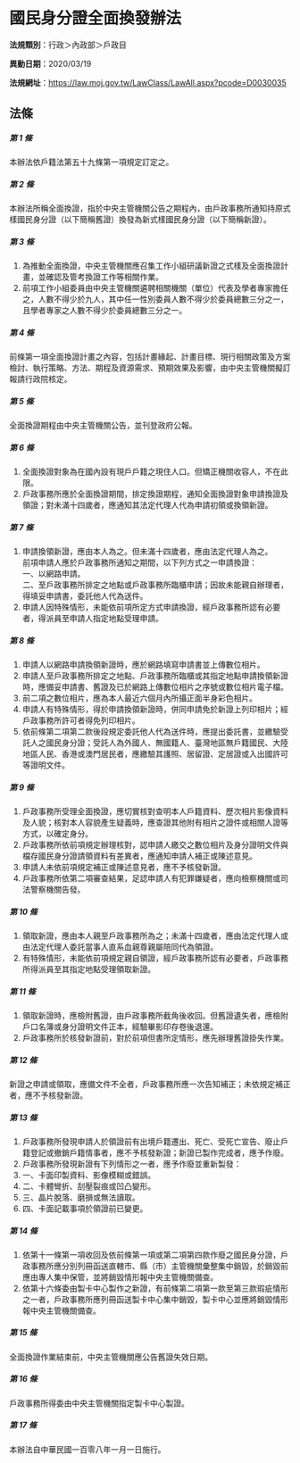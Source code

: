# 國民身分證全面換發辦法

**法規類別**：行政＞內政部＞戶政目

**異動日期**：2020/03/19  

**法規網址**：https://law.moj.gov.tw/LawClass/LawAll.aspx?pcode=D0030035





## 法條
##### 第 1 條
本辦法依戶籍法第五十九條第一項規定訂定之。

##### 第 2 條
本辦法所稱全面換證，指於中央主管機關公告之期程內，由戶政事務所通知持原式樣國民身分證（以下簡稱舊證）換發為新式樣國民身分證（以下簡稱新證）。

##### 第 3 條
1. 為推動全面換證，中央主管機關應召集工作小組研議新證之式樣及全面換證計畫，並確認及管考換證工作等相關作業。
1. 前項工作小組委員由中央主管機關遴聘相關機關（單位）代表及學者專家擔任之，人數不得少於九人，其中任一性別委員人數不得少於委員總數三分之一，且學者專家之人數不得少於委員總數三分之一。

##### 第 4 條
前條第一項全面換證計畫之內容，包括計畫緣起、計畫目標、現行相關政策及方案檢討、執行策略、方法、期程及資源需求、預期效果及影響，由中央主管機關擬訂報請行政院核定。

##### 第 5 條
全面換證期程由中央主管機關公告，並刊登政府公報。

##### 第 6 條
1. 全面換證對象為在國內設有現戶戶籍之現住人口。但矯正機關收容人，不在此限。
1. 戶政事務所應於全面換證期間，排定換證期程，通知全面換證對象申請換證及領證；對未滿十四歲者，應通知其法定代理人代為申請初領或換領新證。

##### 第 7 條
1. 申請換領新證，應由本人為之。但未滿十四歲者，應由法定代理人為之。  
前項申請人應於戶政事務所通知之期間，以下列方式之一申請換證：  
一、以網路申請。  
二、至戶政事務所排定之地點或戶政事務所臨櫃申請；因故未能親自辦理者，得填妥申請書，委託他人代為送件。
1. 申請人因特殊情形，未能依前項所定方式申請換證，經戶政事務所認有必要者，得派員至申請人指定地點受理申請。

##### 第 8 條
1. 申請人以網路申請換領新證時，應於網路填寫申請書並上傳數位相片。
1. 申請人至戶政事務所排定之地點、戶政事務所臨櫃或其指定地點申請換領新證時，應備妥申請書、舊證及已於網路上傳數位相片之序號或數位相片電子檔。
1. 前二項之數位相片，應為本人最近六個月內所攝正面半身彩色相片。
1. 申請人有特殊情形，得於申請換領新證時，併同申請免於新證上列印相片；經戶政事務所許可者得免列印相片。
1. 依前條第二項第二款後段規定委託他人代為送件時，應提出委託書，並繳驗受託人之國民身分證；受託人為外國人、無國籍人、臺灣地區無戶籍國民、大陸地區人民、香港或澳門居民者，應繳驗其護照、居留證、定居證或入出國許可等證明文件。

##### 第 9 條
1. 戶政事務所受理全面換證，應切實核對查明本人戶籍資料、歷次相片影像資料及人貌；核對本人容貌產生疑義時，應查證其他附有相片之證件或相關人證等方式，以確定身分。
1. 戶政事務所依前項規定辦理核對，認申請人繳交之數位相片及身分證明文件與檔存國民身分證請領資料有差異者，應通知申請人補正或陳述意見。
1. 申請人未依前項規定補正或陳述意見者，應不予核發新證。
1. 戶政事務所依第二項審查結果，足認申請人有犯罪嫌疑者，應向檢察機關或司法警察機關告發。

##### 第 10 條
1. 領取新證，應由本人親至戶政事務所為之；未滿十四歲者，應由法定代理人或由法定代理人委託當事人直系血親尊親屬陪同代為領證。
1. 有特殊情形，未能依前項規定親自領證，經戶政事務所認有必要者，戶政事務所得派員至其指定地點受理領取新證。

##### 第 11 條
1. 領取新證時，應檢附舊證，由戶政事務所截角後收回。但舊證遺失者，應檢附戶口名簿或身分證明文件正本，經驗畢影印存卷後退還。
1. 戶政事務所於核發新證前，對於前項但書所定情形，應先辦理舊證掛失作業。

##### 第 12 條
新證之申請或領取，應備文件不全者，戶政事務所應一次告知補正；未依規定補正者，應不予核發新證。

##### 第 13 條
1. 戶政事務所發現申請人於領證前有出境戶籍遷出、死亡、受死亡宣告、廢止戶籍登記或撤銷戶籍情事者，應不予核發新證；新證已製作完成者，應予作廢。
1. 戶政事務所發現新證有下列情形之一者，應予作廢並重新製發：
1. 一、卡面印製資料、影像模糊或錯誤。
1. 二、卡體彎折、刮壓裂痕或凹凸變形。
1. 三、晶片脫落、磨損或無法讀取。
1. 四、卡面記載事項於領證前已變更。

##### 第 14 條
1. 依第十一條第一項收回及依前條第一項或第二項第四款作廢之國民身分證，戶政事務所應分別列冊函送直轄市、縣（市）主管機關彙整集中銷毀，於銷毀前應由專人集中保管，並將銷毀情形報中央主管機關備查。
1. 依第十六條委由製卡中心製作之新證，有前條第二項第一款至第三款瑕疵情形之一者，戶政事務所應列冊函送製卡中心集中銷毀，製卡中心並應將銷毀情形報中央主管機關備查。

##### 第 15 條
全面換證作業結束前，中央主管機關應公告舊證失效日期。

##### 第 16 條
戶政事務所得委由中央主管機關指定製卡中心製證。

##### 第 17 條
本辦法自中華民國一百零八年一月一日施行。


